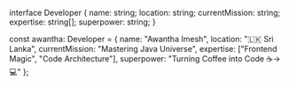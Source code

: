interface Developer {
  name: string;
  location: string;
  currentMission: string;
  expertise: string[];
  superpower: string;
}

const awantha: Developer = {
  name: "Awantha Imesh",
  location: "🇱🇰 Sri Lanka",
  currentMission: "Mastering Java Universe",
  expertise: ["Frontend Magic", "Code Architecture"],
  superpower: "Turning Coffee into Code ☕→💻"
};
